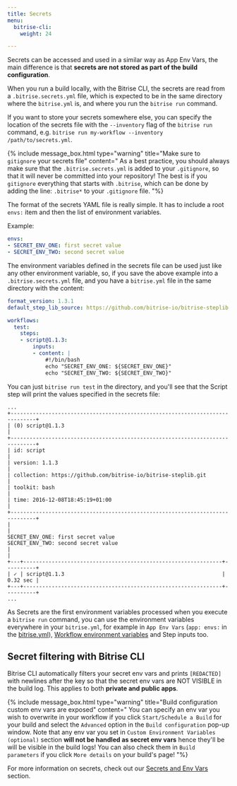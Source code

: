 ```yaml
---
title: Secrets
menu:
  bitrise-cli:
    weight: 24

---
```

Secrets can be accessed and used in a similar way as App Env Vars,
the main difference is that **secrets are not stored as part of the build configuration**.

When you run a build locally, with the Bitrise CLI, the secrets are read from
a `.bitrise.secrets.yml` file, which is expected to be in the same directory
where the `bitrise.yml` is, and where you run the `bitrise run` command.

If you want to store your secrets somewhere else, you can specify
the location of the secrets file with the `--inventory` flag of the `bitrise run` command,
e.g. `bitrise run my-workflow --inventory /path/to/secrets.yml`.

{% include message_box.html type="warning" title="Make sure to `gitignore` your secrets file" content="
As a best practice, you should always make sure that the `.bitrise.secrets.yml` is added to your `.gitignore`, so that it will never be committed into your repository! The best is if you `gitignore` everything that starts with `.bitrise`, which can be done by adding the line: `.bitrise*` to your `.gitignore` file. "%}

The format of the secrets YAML file is really simple. It has to include
a root `envs:` item and then the list of environment variables.

Example:

```yaml
envs:
- SECRET_ENV_ONE: first secret value
- SECRET_ENV_TWO: second secret value
```

The environment variables defined in the secrets file can be used
just like any other environment variable, so, if you save the above
example into a `.bitrise.secrets.yml` file, and you have a `bitrise.yml`
file in the same directory with the content:

```yaml
format_version: 1.3.1
default_step_lib_source: https://github.com/bitrise-io/bitrise-steplib.git

workflows:
  test:
    steps:
    - script@1.1.3:
        inputs:
        - content: |
            #!/bin/bash
            echo "SECRET_ENV_ONE: ${SECRET_ENV_ONE}"
            echo "SECRET_ENV_TWO: ${SECRET_ENV_TWO}"
```

You can just `bitrise run test` in the directory, and you'll see that the Script
step will print the values specified in the secrets file:

    ...
    +------------------------------------------------------------------------------+
    | (0) script@1.1.3                                                             |
    +------------------------------------------------------------------------------+
    | id: script                                                                   |
    | version: 1.1.3                                                               |
    | collection: https://github.com/bitrise-io/bitrise-steplib.git                |
    | toolkit: bash                                                                |
    | time: 2016-12-08T18:45:19+01:00                                              |
    +------------------------------------------------------------------------------+
    |                                                                              |
    SECRET_ENV_ONE: first secret value
    SECRET_ENV_TWO: second secret value
    |                                                                              |
    +---+---------------------------------------------------------------+----------+
    | ✓ | script@1.1.3                                                  | 0.32 sec |
    +---+---------------------------------------------------------------+----------+
    ...

As Secrets are the first environment variables processed when you execute
a `bitrise run` command, you can use the environment variables everywhere in
your `bitrise.yml`, for example in `App Env Vars` (`app: envs:` in the [bitrise.yml](/bitrise-cli/basics-of-bitrise-yml/)),
[Workflow environment variables](/bitrise-cli/workflows/#define-workflow-specific-parameters-environment-variables)
and Step inputs too.

## Secret filtering with Bitrise CLI

Bitrise CLI automatically filters your secret env vars and prints `[REDACTED]` with newlines after the key so that the secret env vars are NOT VISIBLE in the build log. This applies to both **private and public apps**.

{% include message_box.html type="warning" title="Build configuration custom env vars are exposed" content="
You can specify an env var you wish to overwrite in your workflow if you click `Start/Schedule a Build` for your build   and select the `Advanced` option in the `Build configuration` pop-up window. Note that any env var you set in `Custom Environment Variables (optional)` section **will not be handled as secret env vars** hence they'll be will be visible in the build logs! You can also check them in `Build parameters` if you click `More details` on your build's page! "%}

For more information on secrets, check out our [Secrets and Env Vars](/builds/env-vars-secret-env-vars/) section.